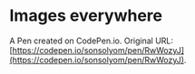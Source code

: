 # Images everywhere

A Pen created on CodePen.io. Original URL: [https://codepen.io/sonsolyom/pen/RwWozyJ](https://codepen.io/sonsolyom/pen/RwWozyJ).


